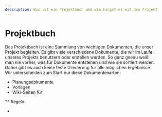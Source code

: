 ```yaml
---
description: Was ist ein Projektbuch und wie hänget es mit dem Projekt zusammen?
---
```


# Projektbuch

Das Projektbuch ist eine Sammlung von wichtigen Dokumenten, die unser Projekt begleiten. Es gibt viele verschiedene Dokumente, die wir im Laufe unseres Projekts benutzern oder erstellen werden. So ganz gneau weiß man nie vorher, was für Dokumente entstehen und wie sie sortiert werden. Daher gibt es auch keine feste Gliederung für alle möglichen Ergebnisse. Wir unterscheiden zum Start nur diese Dokumentenarten:

* Planungsdokumente
* Vorlagen
* Wiki-Seiten für

\*\* Regeln



* 


